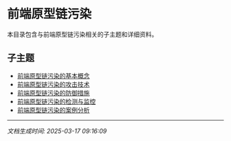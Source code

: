 # 前端原型链污染

本目录包含与前端原型链污染相关的子主题和详细资料。

## 子主题

- [前端原型链污染的基本概念](prototype-pollution/basic-concepts.md)
- [前端原型链污染的攻击技术](prototype-pollution/attack-techniques.md)
- [前端原型链污染的防御措施](prototype-pollution/defense-measures.md)
- [前端原型链污染的检测与监控](prototype-pollution/detection-monitoring.md)
- [前端原型链污染的案例分析](prototype-pollution/case-studies.md)

---

*文档生成时间: 2025-03-17 09:16:09*
